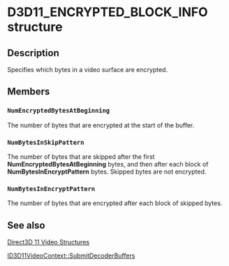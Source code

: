 # D3D11_ENCRYPTED_BLOCK_INFO structure

## Description

Specifies which bytes in a video surface are encrypted.

## Members

### `NumEncryptedBytesAtBeginning`

The number of bytes that are encrypted at the start of the buffer.

### `NumBytesInSkipPattern`

The number of bytes that are skipped after the first **NumEncryptedBytesAtBeginning** bytes, and then after each block of **NumBytesInEncryptPattern** bytes. Skipped bytes are not encrypted.

### `NumBytesInEncryptPattern`

The number of bytes that are encrypted after each block of skipped bytes.

## See also

[Direct3D 11 Video Structures](https://learn.microsoft.com/windows/desktop/medfound/direct3d-11-video-structures)

[ID3D11VideoContext::SubmitDecoderBuffers](https://learn.microsoft.com/windows/desktop/api/d3d11/nf-d3d11-id3d11videocontext-submitdecoderbuffers)